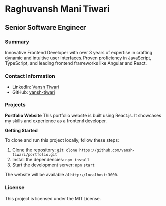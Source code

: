 # Raghuvansh Mani Tiwari

## Senior Software Engineer

### Summary

Innovative Frontend Developer with over 3 years of expertise in crafting dynamic and intuitive user interfaces. Proven proficiency in JavaScript, TypeScript, and leading frontend frameworks like Angular and React.

### Contact Information

- LinkedIn: [Vansh Tiwari](https://www.linkedin.com/in/vansh-tiwari/)
- GitHub: [vansh-tiwari](https://github.com/vansh-tiwari)

### Projects

**Portfolio Website**
This portfolio website is built using React.js. It showcases my skills and experience as a frontend developer.

**Getting Started**

To clone and run this project locally, follow these steps:

1. Clone the repository: `git clone https://github.com/vansh-tiwari/portfolio.git`
2. Install the dependencies: `npm install`
3. Start the development server: `npm start`

The website will be available at `http://localhost:3000`.

### License

This project is licensed under the MIT License.